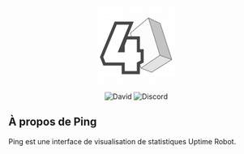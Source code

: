 <p align="center"><img src="https://github.com/4sucres/board/raw/master/resources/img/icons/apple-touch-icon-152x152.png" width="152"></p>

<p align="center">
<img alt="David" src="https://img.shields.io/david/4sucres/ping?style=flat-square">
<img alt="Discord" src="https://img.shields.io/discord/570066757021204515?label=discord&logo=discord&style=flat-square">
</p>

## À propos de Ping

Ping est une interface de visualisation de statistiques Uptime Robot.
